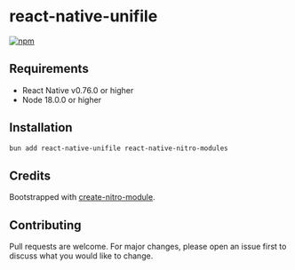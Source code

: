 # react-native-unifile
[![npm](https://npmbadge.com/npm/react-native-unifile)](https://www.npmjs.com/package/react-native-unifile)

## Requirements

- React Native v0.76.0 or higher
- Node 18.0.0 or higher

## Installation

```bash
bun add react-native-unifile react-native-nitro-modules
```

## Credits

Bootstrapped with [create-nitro-module](https://github.com/patrickkabwe/create-nitro-module).

## Contributing

Pull requests are welcome. For major changes, please open an issue first to discuss what you would like to change.
